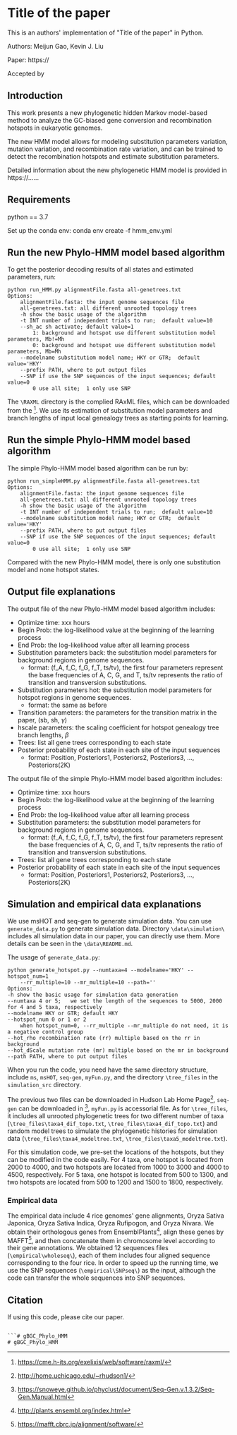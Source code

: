 # Title of the paper

This is an authors' implementation of "Title of the paper" in Python.

Authors: Meijun Gao, Kevin J. Liu

Paper: https://

Accepted by 

## Introduction

This work presents a new phylogenetic hidden Markov model-based method to analyze the GC-biased gene conversion and recombination
hotspots in eukaryotic genomes.

The new HMM model allows for modeling substitution parameters variation, mutation variation, and recombination rate variation,
and can be trained to detect the recombination hotspots and estimate substitution parameters.

Detailed information about the new phylogenetic HMM model is provided in https://......

## Requirements

python == 3.7

Set up the conda env: conda env create -f hmm_env.yml

## Run the new Phylo-HMM model based algorithm

To get the posterior decoding results of all states and estimated parameters, run:
```
python run_HMM.py alignmentFile.fasta all-genetrees.txt 
Options:
    alignmentFile.fasta: the input genome sequences file
    all-genetrees.txt: all different unrooted topology trees
    -h show the basic usage of the algorithm
    -t INT number of independent trials to run;  default value=10
    --sh_ac sh activate; default value=1
        1: background and hotspot use different substitution model parameters, Mb!=Mh
        0: background and hotspot use different substitution model parameters, Mb=Mh
    --modelname substitutiom model name; HKY or GTR;  default value='HKY'
    --prefix PATH, where to put output files
    --SNP if use the SNP sequences of the input sequences; default value=0
        0 use all site;  1 only use SNP
```
The `\RAXML` directory is the complied RAxML files, which can be downloaded from the [^1]. We use its estimation of substitution
model parameters and branch lengths of input local genealogy trees as starting points for learning.

[^1]: https://cme.h-its.org/exelixis/web/software/raxml/

## Run the simple Phylo-HMM model based algorithm
The simple Phylo-HMM model based algorithm can be run by:
```
python run_simpleHMM.py alignmentFile.fasta all-genetrees.txt 
Options:
    alignmentFile.fasta: the input genome sequences file
    all-genetrees.txt: all different unrooted topology trees
    -h show the basic usage of the algorithm
    -t INT number of independent trials to run;  default value=10
    --modelname substitutiom model name; HKY or GTR;  default value='HKY'
    --prefix PATH, where to put output files
    --SNP if use the SNP sequences of the input sequences; default value=0
        0 use all site;  1 only use SNP
```
Compared with the new Phylo-HMM model, there is only one substitution model and none hotspot states.

## Output file explanations

The output file of the new Phylo-HMM model based algorithm includes:

+ Optimize time: xxx hours
+ Begin Prob: the log-likelihood value at the beginning of the learning process
+ End Prob: the log-likelihood value after all learning process
+ Substitution parameters back: the substitution model parameters for background regions in genome sequences.
    - format: (f_A, f_C, f_G, f_T, ts/tv), the first four parameters represent the base frequencies of A, C, G, and T, ts/tv represents
the ratio of transition and transversion substitutions.
+ Substitution parameters hot: the substitution model parameters for hotspot regions in genome sequences.
    - format: the same as before
+ Transition parameters: the parameters for the transition matrix in the paper, (sb, sh, $\gamma$)
+ hscale parameters: the scaling coefficient for hotspot genealogy tree branch lengths, $\beta$
+ Trees: list all gene trees corresponding to each state
+ Posterior probability of each state in each site of the input sequences
    - format: Position, Posteriors1, Posteriors2, Posteriors3, ..., Posteriors(2K)


The output file of the simple Phylo-HMM model based algorithm includes:
+ Optimize time: xxx hours
+ Begin Prob: the log-likelihood value at the beginning of the learning process
+ End Prob: the log-likelihood value after all learning process
+ Substitution parameters: the substitution model parameters for background regions in genome sequences.
    - format: (f_A, f_C, f_G, f_T, ts/tv), the first four parameters represent the base frequencies of A, C, G, and T, ts/tv represents
the ratio of transition and transversion substitutions.
+ Trees: list all gene trees corresponding to each state
+ Posterior probability of each state in each site of the input sequences
    - format: Position, Posteriors1, Posteriors2, Posteriors3, ..., Posteriors(2K)




## Simulation and empirical data explanations
We use msHOT and seq-gen to generate simulation data. You can use `generate_data.py` to generate simulation data. 
Directory `\data\simulation\` includes all simulation data in our paper, you can directly use them.
More details can be seen in the `\data\README.md`.

The usage of `generate_data.py`:
```
python generate_hotspot.py --numtaxa=4 --modelname='HKY' --hotspot_num=1 
    --rr_multiple=10 --mr_multiple=10 --path=''
Options:
-h show the basic usage for simulation data generation
--numtaxa 4 or 5;   we set the length of the sequences to 5000, 2000 for 4 and 5 taxa, respectively
--modelname HKY or GTR; default HKY
--hotspot_num 0 or 1 or 2
    when hotspot_num=0, --rr_multiple --mr_multiple do not need, it is a negative control group 
--hot_rho recombination rate (rr) multiple based on the rr in background
--hot_dScale mutation rate (mr) multiple based on the mr in background
--path PATH, where to put output files
```
When you run the code, you need have the same directory structure, include `ms`, `msHOT`, `seq-gen`, `myFun.py`, 
and the directory `\tree_files` in the `simulation_src` directory. 

The previous two files can be downloaded in Hudson Lab Home Page[^2], `seq-gen` can be downloaded in [^3],
`myFun.py` is accessorial file. As for `\tree_files`, it includes all unrooted phylogenetic trees for two different
number of taxa (`\tree_files\taxa4_dif_topo.txt`, `\tree_files\taxa4_dif_topo.txt`) and random model trees to 
simulate the phylogenetic histories for simulation data (`\tree_files\taxa4_modeltree.txt`, `\tree_files\taxa5_modeltree.txt`).

For this simulation code, we pre-set the locations of the hotspots, but they can be modified in the code easily. For 4
taxa, one hotspot is located from 2000 to 4000, and two hotspots are located from 1000 to 3000 and 4000 to 4500, respectively.
For 5 taxa, one hotspot is located from 500 to 1300, and two hotspots are located from 500 to 1200 and 1500 to 1800, respectively.


[^2]: http://home.uchicago.edu/~rhudson1/
[^3]: https://snoweye.github.io/phyclust/document/Seq-Gen.v.1.3.2/Seq-Gen.Manual.html

### Empirical data
The empirical data include 4 rice genomes' gene alignments, Oryza Sativa Japonica, Oryza Sativa Indica, Oryza Rufipogon,
and Oryza Nivara. We obtain their orthologous genes from EnsemblPlants[^4], align these genes by MAFFT[^5], and then concatenate
them in chromosome level according to their gene annotations. We obtained 12 sequences files (`\empirical\wholeseq\`), 
each of them includes four aligned sequence corresponding to the four rice. In order to speed up the running time, we 
use the SNP sequences (`\empirical\SNPseq\`) as the input, although the code can transfer the whole sequences into SNP sequences.   

[^4]: http://plants.ensembl.org/index.html
[^5]: https://mafft.cbrc.jp/alignment/software/
## Citation

If using this code, please cite our paper.
```

```# gBGC_Phylo_HMM
# gBGC_Phylo_HMM
